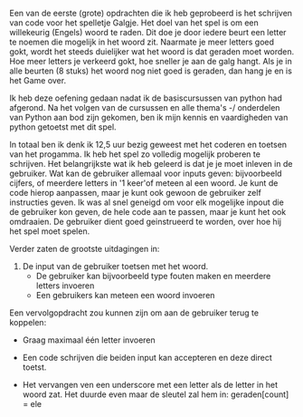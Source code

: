 Een van de eerste (grote) opdrachten die ik heb geprobeerd is het schrijven van code voor het spelletje Galgje. 
Het doel van het spel is om een willekeurig (Engels) woord te raden. 
Dit doe je door iedere beurt een letter te noemen die mogelijk in het woord zit. 
Naarmate je meer letters goed gokt, wordt het steeds duielijker wat het woord is dat geraden moet worden. 
Hoe meer letters je verkeerd gokt, hoe sneller je aan de galg hangt. Als je in alle beurten (8 stuks)
het woord nog niet goed is geraden, dan hang je en is het Game over. 

Ik heb deze oefening gedaan nadat ik de basiscursussen van python had afgerond.
Na het volgen van de cursussen en alle thema's -/ onderdelen van Python aan bod zijn gekomen, ben ik mijn kennis en vaardigheden van python getoetst met dit spel. 

In totaal ben ik denk ik 12,5 uur bezig geweest met het coderen en toetsen van het progamma. 
Ik heb het spel zo volledig mogelijk proberen te schrijven. Het belangrijkste wat ik heb geleerd is dat je je moet inleven in de gebruiker. 
Wat kan de gebruiker allemaal voor inputs geven: bijvoorbeeld cijfers, of meerdere letters in '1 keer'of meteen al een woord. 
Je kunt de code hierop aanpassen, maar je kunt ook gewoon de gebruiker zelf instructies geven. 
Ik was al snel geneigd om voor elk mogelijke inpout die de gebruiker kon geven, de hele code aan te passen, maar je kunt het ook omdraaien. 
De gebruiker dient goed geinstrueerd te worden, over hoe hij het spel moet spelen. 

Verder zaten de grootste uitdagingen in:

1. De input van de gebruiker toetsen met het woord.
   - De gebruiker kan bijvoorbeeld type fouten maken en meerdere letters invoeren
   - Een gebruikers kan meteen een woord invoeren

  Een vervolgopdracht zou kunnen zijn om aan de gebruiker terug te koppelen:
   - Graag maximaal één letter invoeren
   - Een code schrijven die beiden input kan accepteren en deze direct toetst.  

- Het vervangen ven een underscore met een letter als de letter in het woord zat. 
  Het duurde even maar de sleutel zal hem in: geraden[count] = ele
  


   
